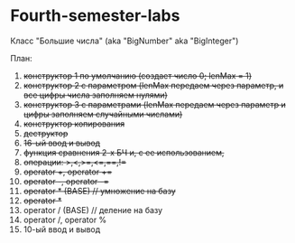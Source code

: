 # Fourth-semester-labs
Класс "Большие числа" (aka "BigNumber" aka "BigInteger")

План:

1. ~~конструктор 1 по умолчанию (создает число 0; lenMax = 1)~~
2. ~~конструктор 2 с параметром (lenMax передаем через параметр, и все цифры числа заполняем нулями)~~
3. ~~конструктор 3 с параметрами (lenMax передаем через параметр и цифры заполняем случайными числами)~~
4. ~~конструктор копирования~~
5. ~~деструктор~~
6. ~~16-ый ввод и вывод~~
7. ~~функция сравнения 2-х БЧ и, с ее использованием,~~
8. ~~операции: >,<,>=,<=,==,!=~~
9. ~~operator +, operator +=~~
10. ~~operator -, operator -=~~
11. ~~operator * (BASE) // умножение на базу~~
12. ~~operator *~~
13. operator / (BASE) // деление на базу
14. operator /, operator %
15. 10-ый ввод и вывод

